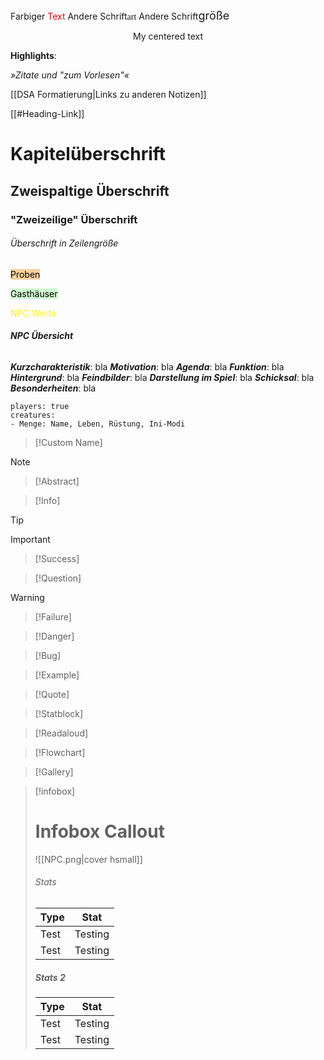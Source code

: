 Farbiger <span style=color:red>Text</span>
Andere Schrift<span style="font-family: GentiumBasic">art</span>
Andere Schrift<span style="font-size:18px">größe</span>
<p style="text-align:center;">My centered text</p>

**Highlights**:

*»Zitate und "zum Vorlesen"«*

[[DSA Formatierung|Links zu anderen Notizen]]

[[#Heading-Link]]

# Kapitelüberschrift

## Zweispaltige Überschrift

### "Zweizeilige" Überschrift

###### Überschrift in Zeilengröße

<mark style="background: #FFB86CA6;">Proben</mark>

<mark style="background: #BBFABBA6;">Gasthäuser</mark>

<span style=color:yellow>NPC Werte</span>

###### **_NPC Übersicht_**
**_Kurzcharakteristik_**: 
	bla
**_Motivation_**: 
	bla
**_Agenda_**: 
	bla
**_Funktion_**: 
	bla
**_Hintergrund_**: 
	bla
**_Feindbilder_**: 
	bla
**_Darstellung im Spiel_**: 
	bla
**_Schicksal_**: 
	bla
**_Besonderheiten_**: 
	bla

```encounter
players: true
creatures:
- Menge: Name, Leben, Rüstung, Ini-Modi
```

>[!Custom Name] 

>[!Note] 

>[!Abstract] 

>[!Info] 

>[!Tip] 

>[!Important] 

>[!Success] 

>[!Question]

>[!Warning]

>[!Failure]

>[!Danger] 

>[!Bug]

>[!Example]

>[!Quote]

>[!Statblock]

>[!Readaloud]

>[!Flowchart]

>[!Gallery]

> [!infobox] 
> # Infobox Callout
> ![[NPC.png|cover hsmall]]
> ###### Stats
> | Type |  Stat |
> | ---- | ---- |
> | Test | Testing |
> | Test | Testing |
> 
> ##### Stats 2
> | Type | Stat |
> | ---- | ---- |
> | Test | Testing |
> | Test | Testing |

